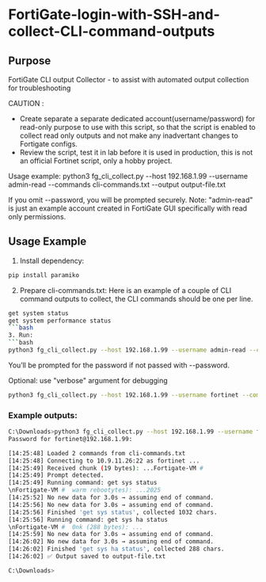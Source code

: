 # FortiGate-login-with-SSH-and-collect-CLI-command-outputs

## Purpose
FortiGate CLI output Collector - to assist with automated output collection for troubleshooting

CAUTION : 
* Create separate a separate dedicated account(username/password) for read-only purpose to use with this script, so that the script is enabled to collect read only outputs and not make any inadvertant changes to Fortigate configs.
* Review the script, test it in lab before it is used in production, this is not an official Fortinet script, only a hobby project.

Usage example:
  python3 fg_cli_collect.py --host 192.168.1.99 --username admin-read --commands cli-commands.txt --output output-file.txt

If you omit --password, you will be prompted securely.
Note: "admin-read" is just an example account created in FortiGate GUI specifically with read only permissions.

## Usage Example

1. Install dependency:
```bash
pip install paramiko
```
2. Prepare cli-commands.txt:
Here is an example of a couple of CLI command outputs to collect, the CLI commands should be one per line.
```bash
get system status
get system performance status
```bash
3. Run:
```bash
python3 fg_cli_collect.py --host 192.168.1.99 --username admin-read --commands cli-commands.txt --output output-file.txt
```
You’ll be prompted for the password if not passed with --password.

Optional:
use "verbose" argument for debugging
```bash
python3 fg_cli_collect.py --host 192.168.1.99 --username fortinet --commands cli-commands.txt --output output-file.txt --verbose
```
### Example outputs:
```bash
C:\Downloads>python3 fg_cli_collect.py --host 192.168.1.99 --username fortinet --commands cli-commands.txt --output output-file.txt --verbose
Password for fortinet@192.168.1.99:

[14:25:48] Loaded 2 commands from cli-commands.txt
[14:25:48] Connecting to 10.9.11.26:22 as fortinet ...
[14:25:49] Received chunk (19 bytes): ...Fortigate-VM #
[14:25:49] Prompt detected.
[14:25:49] Running command: get sys status
\nFortigate-VM #  warm rebootytes): ...2025
[14:25:52] No new data for 3.0s → assuming end of command.
[14:25:56] No new data for 3.0s → assuming end of command.
[14:25:56] Finished 'get sys status', collected 1032 chars.
[14:25:56] Running command: get sys ha status
\nFortigate-VM #  0nk (288 bytes): ...
[14:25:59] No new data for 3.0s → assuming end of command.
[14:26:02] No new data for 3.0s → assuming end of command.
[14:26:02] Finished 'get sys ha status', collected 288 chars.
[14:26:02] ✅ Output saved to output-file.txt

C:\Downloads>
```


